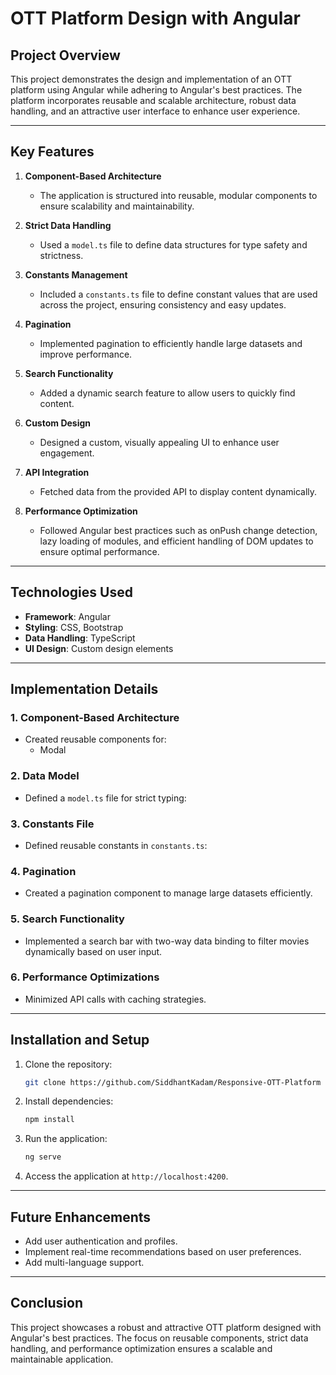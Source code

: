 # OTT Platform Design with Angular

## Project Overview
This project demonstrates the design and implementation of an OTT platform using Angular while adhering to Angular's best practices. The platform incorporates reusable and scalable architecture, robust data handling, and an attractive user interface to enhance user experience.

---

## Key Features

1. **Component-Based Architecture**
   - The application is structured into reusable, modular components to ensure scalability and maintainability.

2. **Strict Data Handling**
   - Used a `model.ts` file to define data structures for type safety and strictness.

3. **Constants Management**
   - Included a `constants.ts` file to define constant values that are used across the project, ensuring consistency and easy updates.

4. **Pagination**
   - Implemented pagination to efficiently handle large datasets and improve performance.

5. **Search Functionality**
   - Added a dynamic search feature to allow users to quickly find content.

6. **Custom Design**
   - Designed a custom, visually appealing UI to enhance user engagement.

7. **API Integration**
   - Fetched data from the provided API to display content dynamically.

8. **Performance Optimization**
   - Followed Angular best practices such as onPush change detection, lazy loading of modules, and efficient handling of DOM updates to ensure optimal performance.

---

## Technologies Used

- **Framework**: Angular
- **Styling**: CSS, Bootstrap
- **Data Handling**: TypeScript
- **UI Design**: Custom design elements

---

## Implementation Details

### 1. Component-Based Architecture
- Created reusable components for:
  - Modal

### 2. Data Model
- Defined a `model.ts` file for strict typing:

### 3. Constants File
- Defined reusable constants in `constants.ts`:

### 4. Pagination
- Created a pagination component to manage large datasets efficiently.

### 5. Search Functionality
- Implemented a search bar with two-way data binding to filter movies dynamically based on user input.

### 6. Performance Optimizations
- Minimized API calls with caching strategies.

---

## Installation and Setup

1. Clone the repository:
   ```bash
   git clone https://github.com/SiddhantKadam/Responsive-OTT-Platform
   ```

2. Install dependencies:
   ```bash
   npm install
   ```

3. Run the application:
   ```bash
   ng serve
   ```

5. Access the application at `http://localhost:4200`.

---

## Future Enhancements

- Add user authentication and profiles.
- Implement real-time recommendations based on user preferences.
- Add multi-language support.

---

## Conclusion
This project showcases a robust and attractive OTT platform designed with Angular's best practices. The focus on reusable components, strict data handling, and performance optimization ensures a scalable and maintainable application.
